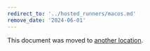 ```yaml
---
redirect_to: '../hosted_runners/macos.md'
remove_date: '2024-06-01'
---
```


This document was moved to [another location](../hosted_runners/macos.md).

<!-- This redirect file can be deleted after <2024-06-01>. -->
<!-- Redirects that point to other docs in the same project expire in three months. -->
<!-- Redirects that point to docs in a different project or site (for example, link is not relative and starts with `https:`) expire in one year. -->
<!-- Before deletion, see: https://docs.gitlab.com/ee/development/documentation/redirects.html -->
